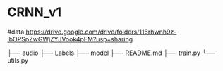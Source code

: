 # CRNN_v1

#data https://drive.google.com/drive/folders/116rhwnh9z-lbOPSpZwGWjZYJVook4pFM?usp=sharing

├── audio
├── Labels
├── model
├── README.md
├── train.py
└── utils.py


